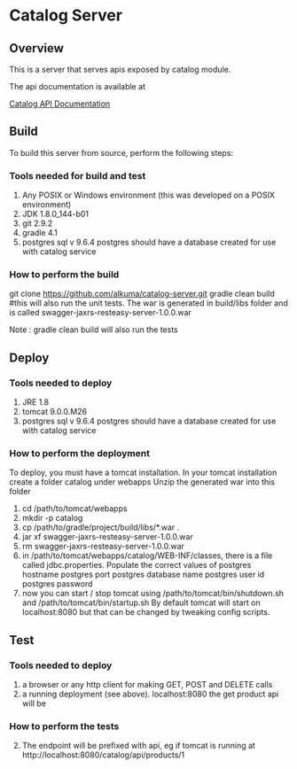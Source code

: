 # Catalog Server

## Overview
This is a server that serves apis exposed by catalog module.

The api documentation is available at

[Catalog API
Documentation](http://htmlpreview.github.io/?https://github.com/alkuma/newarch/blob/master/products-api.html)

## Build
To build this server from source, perform the following steps:

### Tools needed for build and test
1. Any POSIX or Windows environment (this was developed on a POSIX environment)
2. JDK 1.8.0_144-b01
1. git 2.9.2
2. gradle 4.1
4. postgres sql v 9.6.4
postgres should have a database created for use with catalog service

### How to perform the build
git clone https://github.com/alkuma/catalog-server.git
gradle clean build #this will also run the unit tests.
The war is generated in build/libs folder and is called
swagger-jaxrs-resteasy-server-1.0.0.war

Note : gradle clean build will also run the tests

## Deploy
### Tools needed to deploy
1. JRE 1.8
3. tomcat 9.0.0.M26
4. postgres sql v 9.6.4
postgres should have a database created for use with catalog service

### How to perform the deployment
To deploy, you must have a tomcat installation. 
In your tomcat installation create a folder catalog under webapps
Unzip the generated war into this folder
1. cd /path/to/tomcat/webapps
1. mkdir -p catalog
2. cp /path/to/gradle/project/build/libs/\*.war .
3. jar xf swagger-jaxrs-resteasy-server-1.0.0.war
4. rm swagger-jaxrs-resteasy-server-1.0.0.war
5. in /path/to/tomcat/webapps/catalog/WEB-INF/classes, there is a file called
jdbc.properties. Populate the correct values of 
postgres hostname
postgres port
postgres database name
postgres user id
postgres password
6. now you can start / stop tomcat using /path/to/tomcat/bin/shutdown.sh and
/path/to/tomcat/bin/startup.sh By default tomcat will start on localhost:8080
but that can be changed by tweaking config scripts.


## Test
### Tools needed to deploy
1. a browser  or any http client for making GET, POST and DELETE calls
1. a running deployment (see above).
localhost:8080 the get product api will be

### How to perform the tests
2. The endpoint will be prefixed with api, eg if tomcat is running at
http://localhost:8080/catalog/api/products/1
